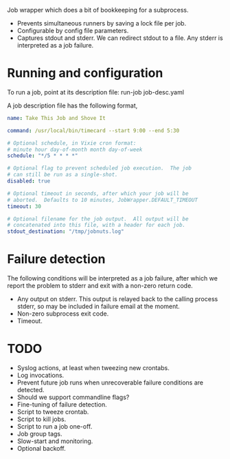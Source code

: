 Job wrapper which does a bit of bookkeeping for a subprocess.

* Prevents simultaneous runners by saving a lock file per job.
* Configurable by config file parameters.
* Captures stdout and stderr.  We can redirect stdout to a
file.  Any stderr is interpreted as a job failure.

Running and configuration
=======

To run a job, point at its description file:
    run-job job-desc.yaml

A job description file has the following format,

```yaml
name: Take This Job and Shove It

command: /usr/local/bin/timecard --start 9:00 --end 5:30

# Optional schedule, in Vixie cron format:
# minute hour day-of-month month day-of-week
schedule: "*/5 * * * *"

# Optional flag to prevent scheduled job execution.  The job
# can still be run as a single-shot.
disabled: true

# Optional timeout in seconds, after which your job will be
# aborted.  Defaults to 10 minutes, JobWrapper.DEFAULT_TIMEOUT
timeout: 30

# Optional filename for the job output.  All output will be
# concatenated into this file, with a header for each job.
stdout_destination: "/tmp/jobnuts.log"
```

Failure detection
======

The following conditions will be interpreted as a job failure, after
which we report the problem to stderr and exit with a non-zero return
code.

* Any output on stderr.  This output is relayed back to the calling
process stderr, so may be included in failure email at the moment.
* Non-zero subprocess exit code.
* Timeout.


TODO
====

* Syslog actions, at least when tweezing new crontabs.
* Log invocations.
* Prevent future job runs when unrecoverable failure conditions are detected.
* Should we support commandline flags?
* Fine-tuning of failure detection.
* Script to tweeze crontab.
* Script to kill jobs.
* Script to run a job one-off.
* Job group tags.
* Slow-start and monitoring.
* Optional backoff.
